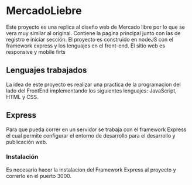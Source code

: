 # MercadoLiebre

Este proyecto es una replica al diseño web de Mercado libre por lo que se vera muy similar al original. Contiene la pagina principal junto con las de registro e iniciar sección. El proyecto es construido en nodeJS con el framework express y los lenguajes en el front-end.
El sitio web es responsive y mobile firts

## Lenguajes trabajados

La idea de este proyecto es realizar una practica de la programacion del lado del FrontEnd implementando los siguientes lenguajes: JavaScript, HTML y CSS.


## Express

Para que pueda correr en un servidor se trabaja con el framework Express el cual permite configurar el entorno de desarrollo para el desarrollo y publicación web.


### Instalación

Es necesario hacer la instalacion del Framework Express al proyecto y correrlo en el puerto 3000. 
